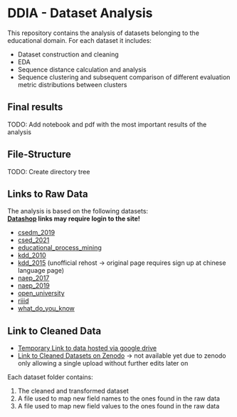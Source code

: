 # DDIA - Dataset Analysis

This repository contains the analysis of datasets belonging to the educational domain. For each dataset it includes:  
- Dataset construction and cleaning
- EDA
- Sequence distance calculation and analysis
- Sequence clustering and subsequent comparison of different evaluation metric distributions between clusters
  
## Final results
TODO: Add notebook and pdf with the most important results of the analysis 

## File-Structure
TODO: Create directory tree

## Links to Raw Data
The analysis is based on the following datasets:  
**[Datashop](https://pslcdatashop.web.cmu.edu/) links may require login to the site!**  
  
- [csedm_2019](https://pslcdatashop.web.cmu.edu/DatasetInfo?datasetId=1798)
- [csed_2021](https://pslcdatashop.web.cmu.edu/Files?datasetId=3458)
- [educational_process_mining](https://archive.ics.uci.edu/ml/datasets/Educational+Process+Mining+%28EPM%29%3A+A+Learning+Analytics+Data+Set)
- [kdd_2010](https://pslcdatashop.web.cmu.edu/DatasetInfo?datasetId=4524)
- [kdd_2015](https://data-mining.philippe-fournier-viger.com/the-kddcup-2015-dataset-download-link/) (unofficial rehost -> original page requires sign up at chinese language page)
- [naep_2017](https://sites.google.com/view/assistmentsdatamining/dataset?authuser=0)
- [naep_2019](https://sites.google.com/view/dataminingcompetition2019/dataset)
- [open_university](https://analyse.kmi.open.ac.uk/open_dataset#data)
- [riiid](https://www.kaggle.com/competitions/riiid-test-answer-prediction/data)
- [what_do_you_know](https://www.kaggle.com/competitions/WhatDoYouKnow/data)

## Link to Cleaned Data 
- [Temporary Link to data hosted via google drive](https://drive.google.com/drive/folders/1Vy4-56lOH-e4VJIVKl4-2f7HGUhR5AkM?usp=share_link)
- [Link to Cleaned Datasets on Zenodo]() -> not available yet due to zenodo only allowing a single upload without further edits later on

Each dataset folder contains:
1. The cleaned and transformed dataset
2. A file used to map new field names to the ones found in the raw data
3. A file used to map new field values to the ones found in the raw data
